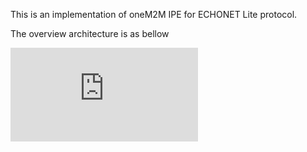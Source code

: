 This is an implementation of oneM2M IPE for ECHONET Lite protocol.

The overview architecture is as bellow

![alt text](https://github.com/Cupham/ECHONET_IPE/blob/master/oneM2M_Implementation.pdf)

